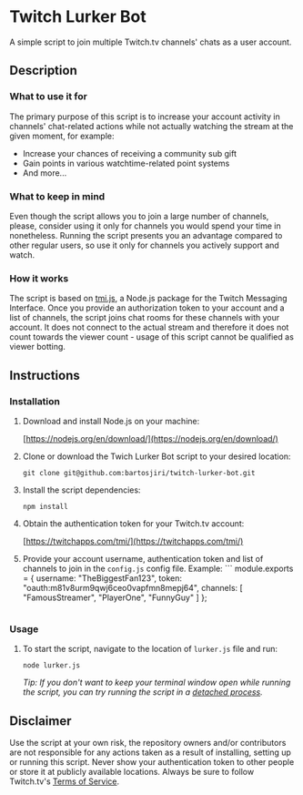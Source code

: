 # Twitch Lurker Bot

A simple script to join multiple Twitch.tv channels' chats as a user account.

## Description

### What to use it for

The primary purpose of this script is to increase your account activity in channels' chat-related actions while not actually watching the stream at the given moment, for example:
- Increase your chances of receiving a community sub gift
- Gain points in various watchtime-related point systems
- And more...

### What to keep in mind

Even though the script allows you to join a large number of channels, please, consider using it only for channels you would spend your time in nonetheless. Running the script presents you an advantage compared to other regular users, so use it only for channels you actively support and watch.

### How it works

The script is based on [tmi.js](https://github.com/tmijs/tmi.js), a Node.js package for the Twitch Messaging Interface. Once you provide an authorization token to your account and a list of channels, the script joins chat rooms for these channels with your account. It does not connect to the actual stream and therefore it does not count towards the viewer count - usage of this script cannot be qualified as viewer botting.

## Instructions

### Installation

1. Download and install Node.js on your machine:

	[https://nodejs.org/en/download/](https://nodejs.org/en/download/)

2. Clone or download the Twich Lurker Bot script to your desired location:

	```
    git clone git@github.com:bartosjiri/twitch-lurker-bot.git
    ```
    
3. Install the script dependencies:

	```
    npm install
    ```
    
4. Obtain the authentication token for your Twitch.tv account:

	[https://twitchapps.com/tmi/](https://twitchapps.com/tmi/)
    
5. Provide your account username, authentication token and list of channels to join in the `config.js` config file. Example:
		```
    module.exports = {
      username: "TheBiggestFan123",
      token: "oauth:m81v8urm9qwj6ceo0vapfmn8mepj64",
      channels: [
        "FamousStreamer",
        "PlayerOne",
        "FunnyGuy"
      ]
    };
    ```

### Usage

1. To start the script, navigate to the location of `lurker.js` file and run:

    ```
    node lurker.js
    ```
    
    *Tip: If you don't want to keep your terminal window open while running the script, you can try running the script in a [detached process](https://www.google.com/search?q=how+to+detach+a+process).*


## Disclaimer

Use the script at your own risk, the repository owners and/or contributors are not responsible for any actions taken as a result of installing, setting up or running this script. Never show your authentication token to other people or store it at publicly available locations. Always be sure to follow Twitch.tv's [Terms of Service](https://www.twitch.tv/p/legal/terms-of-service/).

